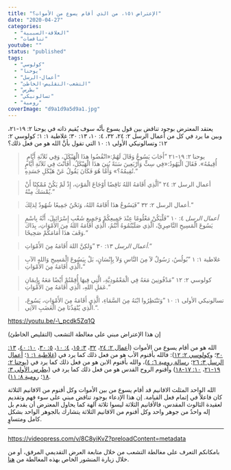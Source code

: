 ```yaml
---
title: "الإعتراض ١٥١، من الذي أقام يسوع من الأموات؟"
date: "2020-04-27"
categories: 
  - "العلاقة-السببية"
  - "تناقضات"
youtube: ""
status: "published"
tags: 
  - "كولوسي"
  - "يوحنا"
  - "أعمال-الرسل"
  - "التشعب-التقليص-الخاطئ"
  - "بطرس"
  - "تسالونيكي"
  - "رومية"
coverImage: "d9a1d9a5d9a1.jpg"
---
```


يعتقد المعترض بوجود تناقض بين قول يسوع بأنَّه سوف يُقيم ذاته في يوحنا ٢: ١٩-٢١، وبين ما يرد في كل من أعمال الرسل ٢: ٢٤، ٣٢، ٤: ١٠، ١٣: ٣٠؛ غلاطية ١: ١؛ كولوسي ٢: ١٢؛ وتسالونيكي الأولى ١: ١٠ التي تقول بأنَّ الله هو من فعل ذلك؟

>  يوحنا ٢: ١٩-٢١ ”أَجَابَ يَسُوعُ وَقَالَ لَهُمْ:«انْقُضُوا هذَا الْهَيْكَلَ، وَفِي ثَلاَثَةِ أَيَّامٍ أُقِيمُهُ». فَقَالَ الْيَهُودُ:«فِي سِتٍّ وَأَرْبَعِينَ سَنَةً بُنِيَ هذَا الْهَيْكَلُ، أَفَأَنْتَ فِي ثَلاَثَةِ أَيَّامٍ تُقِيمُهُ؟» وَأَمَّا هُوَ فَكَانَ يَقُولُ عَنْ هَيْكَلِ جَسَدِهِ.“

> أعمال الرسل ٢: ٢٤ ”اَلَّذِي أَقَامَهُ اللهُ نَاقِضًا أَوْجَاعَ الْمَوْتِ، إِذْ لَمْ يَكُنْ مُمْكِنًا أَنْ يُمْسَكَ مِنْهُ.“

> أعمال الرسل ٢: ٣٢ ”فَيَسُوعُ هذَا أَقَامَهُ اللهُ، وَنَحْنُ جَمِيعًا شُهُودٌ لِذلِكَ.“

> _أعمال الرسل_ ٤: ١٠ ”فَلْيَكُنْ مَعْلُومًا عِنْدَ جَمِيعِكُمْ وَجَمِيعِ شَعْبِ إِسْرَائِيلَ، أَنَّهُ بِاسْمِ يَسُوعَ الْمَسِيحِ النَّاصِرِيِّ، الَّذِي صَلَبْتُمُوهُ أَنْتُمُ، الَّذِي أَقَامَهُ اللهُ مِنَ الأَمْوَاتِ، بِذَاكَ وَقَفَ هذَا أَمَامَكُمْ صَحِيحًا.“

> _أعمال الرسل_ ١٣: ٣٠ ”وَلكِنَّ اللهَ أَقَامَهُ مِنَ الأَمْوَاتِ.“

> غلاطية ١: ١ ”بُولُسُ، رَسُولٌ لاَ مِنَ النَّاسِ وَلاَ بِإِنْسَانٍ، بَلْ بِيَسُوعَ الْمَسِيحِ وَاللهِ الآبِ الَّذِي أَقَامَهُ مِنَ الأَمْوَاتِ،“

> كولوسي ٢: ١٢ ”مَدْفُونِينَ مَعَهُ فِي الْمَعْمُودِيَّةِ، الَّتِي فِيهَا أُقِمْتُمْ أَيْضًا مَعَهُ بِإِيمَانِ عَمَلِ اللهِ، الَّذِي أَقَامَهُ مِنَ الأَمْوَاتِ.“

> تسالونيكي الأولى ١: ١٠ ”وَتَنْتَظِرُوا ابْنَهُ مِنَ السَّمَاءِ، الَّذِي أَقَامَهُ مِنَ الأَمْوَاتِ، يَسُوعَ، الَّذِي يُنْقِذُنَا مِنَ الْغَضَبِ الآتِي.“.

https://youtu.be/-\_pcdk5Zq1Q

إن هذا الإعتراض مبني على مغالطة التشعب (التقليص الخاطئ)

الله هو من أقام يسوع من الأموات (أ[عمال ٢: ٢٤](https://biblia.com/books/ar-vandyke/Ac2.24)، [٣٢](https://biblia.com/books/ar-vandyke/Ac2.32)، [٣: ١٥](https://biblia.com/books/ar-vandyke/Ac3.15)، [٤: ١٠](https://biblia.com/books/ar-vandyke/Ac4.10)، [٥: ٣٠](https://biblia.com/books/ar-vandyke/Ac5.30)، [١٠: ٤٠](https://biblia.com/books/ar-vandyke/Ac10.40)، [١٣: ٣٠](https://biblia.com/books/ar-vandyke/Ac13.30)؛ و[كولوسي ٢: ١٢](https://biblia.com/books/ar-vandyke/col2.12)): فالله بأقنوم الأب هو من فعل ذلك كما يرد في ([غلاطية ١: ١](https://biblia.com/books/ar-vandyke/Ga1.1)؛ [أعمال الرسل ٣: ٢٦](https://biblia.com/books/ar-vandyke/ac3.26)؛ [رسالة رومية ٦: ٤](https://biblia.com/books/ar-vandyke/ro6.4))، والله بأقنوم الابن هو من فعل ذلك كما يرد في ([يوحنا ٢: ١٩-٢١](https://biblia.com/books/ar-vandyke/joh2.19-21)، [١٠: ١٧-١٨](https://biblia.com/books/ar-vandyke/joh10.17-18)) وأقنوم الروح القدس هو من فعل ذلك كما يرد في ([بطرس الأولى ٣: ١٨](https://biblia.com/books/ar-vandyke/1pe3.18)؛ [رومية ٨: ١١](https://biblia.com/books/ar-vandyke/ro8.11)).

الله الواحد المثلث الاقانيم قد أقام يسوع من بين الأموات وكل أقنوم من الاقانيم الثلاثة كان فاعلاً في إتمام فعل القيامة. إن هذا الإدعاء بوجود تناقض مبني على سوء فهم وتقديم لعقيدة الثالوث المقدس، فالأقانيم الثلاثة ليسوا ثلاثة آلهة كما يحاول المعترض أن يقدم بل إله واحدٌ من جوهر واحد وكل أقنوم من الاقانيم الثلاثة يتشارك بالجوهر الواحد بشكل كامل ومتساوٍ. 

* * *

https://videopress.com/v/8C8yiKvZ?preloadContent=metadata

بامكانكم التعرف على مغالطة التشعب من خلال متابعة العرض التقديمي المرفق، أو من خلال زيارة المنشور الخاص بهذه المغالطة من [هنا](https://reasonofhope.com/2019/07/25/bifurcation/).
